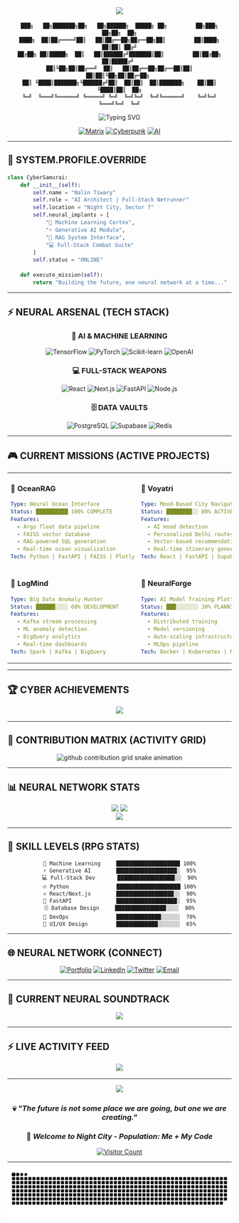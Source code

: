 <p align="center">
  <img src="https://capsule-render.vercel.app/api?type=waving&color=0:ff0080,50:8000ff,100:00ffff&height=200&section=header&text=NALIN%20TIWARY&fontSize=60&fontAlign=50&fontColor=ffffff&animation=fadeIn&fontAlignY=35&desc=GHOST%20IN%20THE%20MACHINE&descAlign=50&descAlignY=60&descSize=20" />
</p>

<div align="center">
  
```ascii
███╗   ██╗███████╗██╗   ██╗██████╗  █████╗ ██╗         ██╗███╗   ██╗██╗  ██╗
████╗  ██║██╔════╝██║   ██║██╔══██╗██╔══██╗██║         ██║████╗  ██║██║ ██╔╝
██╔██╗ ██║█████╗  ██║   ██║██████╔╝███████║██║         ██║██╔██╗ ██║█████╔╝ 
██║╚██╗██║██╔══╝  ██║   ██║██╔══██╗██╔══██║██║         ██║██║╚██╗██║██╔═██╗ 
██║ ╚████║███████╗╚██████╔╝██║  ██║██║  ██║███████╗    ██║██║ ╚████║██║  ██╗
╚═╝  ╚═══╝╚══════╝ ╚═════╝ ╚═╝  ╚═╝╚═╝  ╚═╝╚══════╝    ╚═╝╚═╝  ╚═══╝╚═╝  ╚═╝
```

</div>

<p align="center">
  <img src="https://readme-typing-svg.demolab.com?font=Orbitron&size=24&duration=3000&pause=1000&color=00FFFF&center=true&vCenter=true&width=800&height=60&lines=⚡+NEURAL+NETWORK+ARCHITECT;🔥+CYBERPUNK+CODE+SAMURAI;🌃+DIGITAL+GHOST+%7C+NIGHT+CITY+OPERATIVE;💀+HACKING+THE+MATRIX+WITH+AI;🚀+FULL-STACK+NETRUNNER" alt="Typing SVG" />
</p>

<div align="center">

[![Matrix](https://img.shields.io/badge/STATUS-ONLINE-00ff00?style=for-the-badge&logo=matrix&logoColor=black&labelColor=000000)](https://github.com/your-username)
[![Cyberpunk](https://img.shields.io/badge/LOCATION-NIGHT_CITY-ff0080?style=for-the-badge&logo=cityscape&logoColor=white&labelColor=000000)](https://github.com/your-username)
[![AI](https://img.shields.io/badge/NEURAL_LINK-ACTIVE-00ffff?style=for-the-badge&logo=brain&logoColor=black&labelColor=000000)](https://github.com/your-username)

</div>

---

## 🌃 SYSTEM.PROFILE.OVERRIDE

```python
class CyberSamurai:
    def __init__(self):
        self.name = "Nalin Tiwary"
        self.role = "AI Architect | Full-Stack Netrunner"
        self.location = "Night City, Sector 7"
        self.neural_implants = [
            "🧠 Machine Learning Cortex",
            "⚡ Generative AI Module", 
            "🔮 RAG System Interface",
            "💻 Full-Stack Combat Suite"
        ]
        self.status = "ONLINE"
    
    def execute_mission(self):
        return "Building the future, one neural network at a time..."
```

---

## ⚡ NEURAL ARSENAL (TECH STACK)

<div align="center">

### 🤖 **AI & MACHINE LEARNING**
![TensorFlow](https://img.shields.io/badge/TensorFlow-FF6F00?style=for-the-badge&logo=tensorflow&logoColor=white)
![PyTorch](https://img.shields.io/badge/PyTorch-EE4C2C?style=for-the-badge&logo=pytorch&logoColor=white)
![Scikit-learn](https://img.shields.io/badge/scikit--learn-F7931E?style=for-the-badge&logo=scikit-learn&logoColor=white)
![OpenAI](https://img.shields.io/badge/OpenAI-412991?style=for-the-badge&logo=openai&logoColor=white)

### 💻 **FULL-STACK WEAPONS**
![React](https://img.shields.io/badge/React-20232A?style=for-the-badge&logo=react&logoColor=61DAFB)
![Next.js](https://img.shields.io/badge/Next.js-000000?style=for-the-badge&logo=nextdotjs&logoColor=white)
![FastAPI](https://img.shields.io/badge/FastAPI-009688?style=for-the-badge&logo=fastapi&logoColor=white)
![Node.js](https://img.shields.io/badge/Node.js-43853D?style=for-the-badge&logo=node.js&logoColor=white)

### 🗄️ **DATA VAULTS**
![PostgreSQL](https://img.shields.io/badge/PostgreSQL-316192?style=for-the-badge&logo=postgresql&logoColor=white)
![Supabase](https://img.shields.io/badge/Supabase-3ECF8E?style=for-the-badge&logo=supabase&logoColor=white)
![Redis](https://img.shields.io/badge/Redis-DC382D?style=for-the-badge&logo=redis&logoColor=white)

</div>

---

## 🎮 CURRENT MISSIONS (ACTIVE PROJECTS)

<table align="center">
<tr>
<td width="50%">

### 🔮 **OceanRAG** 
```yaml
Type: Neural Ocean Interface
Status: ██████████ 100% COMPLETE
Features:
  - Argo float data pipeline
  - FAISS vector database
  - RAG-powered SQL generation
  - Real-time ocean visualization
Tech: Python | FastAPI | FAISS | Plotly
```

</td>
<td width="50%">

### 🌆 **Voyatri**
```yaml
Type: Mood-Based City Navigator
Status: ████████░░ 80% ACTIVE
Features:
  - AI mood detection
  - Personalized Delhi routes
  - Vector-based recommendations
  - Real-time itinerary generation
Tech: React | FastAPI | Supabase
```

</td>
</tr>
<tr>
<td width="50%">

### 📡 **LogMind** 
```yaml
Type: Big Data Anomaly Hunter
Status: ██████░░░░ 60% DEVELOPMENT
Features:
  - Kafka stream processing
  - ML anomaly detection
  - BigQuery analytics
  - Real-time dashboards
Tech: Spark | Kafka | BigQuery
```

</td>
<td width="50%">

### 🚀 **NeuralForge**
```yaml
Type: AI Model Training Platform
Status: ███░░░░░░░ 30% PLANNING
Features:
  - Distributed training
  - Model versioning
  - Auto-scaling infrastructure
  - MLOps pipeline
Tech: Docker | Kubernetes | MLflow
```

</td>
</tr>
</table>

---

## 🏆 CYBER ACHIEVEMENTS

<div align="center">
  <img src="https://github-profile-trophy.vercel.app/api/?username=your-username&theme=radical&no-frame=true&no-bg=true&margin-w=4&row=2&column=4" />
</div>

---

## 🐍 CONTRIBUTION MATRIX (ACTIVITY GRID)

<div align="center">
  <picture>
    <source media="(prefers-color-scheme: dark)" srcset="https://raw.githubusercontent.com/your-username/your-username/output/github-contribution-grid-snake-dark.svg">
    <source media="(prefers-color-scheme: light)" srcset="https://raw.githubusercontent.com/your-username/your-username/output/github-contribution-grid-snake.svg">
    <img alt="github contribution grid snake animation" src="https://raw.githubusercontent.com/your-username/your-username/output/github-contribution-grid-snake.svg">
  </picture>
</div>

---

## 📊 NEURAL NETWORK STATS

<div align="center">
  <img height="180em" src="https://github-readme-stats.vercel.app/api?username=your-username&show_icons=true&theme=radical&include_all_commits=true&count_private=true&title_color=00ffff&icon_color=ff0080&text_color=ffffff&bg_color=0d1117&border_color=ff0080"/>
  <img height="180em" src="https://github-readme-stats.vercel.app/api/top-langs/?username=your-username&layout=compact&theme=radical&title_color=00ffff&text_color=ffffff&bg_color=0d1117&border_color=ff0080"/>
</div>

<div align="center">
  <img src="https://github-readme-streak-stats.herokuapp.com/?user=your-username&theme=radical&background=0d1117&border=ff0080&stroke=00ffff&ring=ff0080&fire=ffed00&currStreakLabel=00ffff" />
</div>

---

## 🎯 SKILL LEVELS (RPG STATS)

<div align="center">

```
🤖 Machine Learning     ████████████████████ 100%
⚡ Generative AI        ███████████████████░  95%
💻 Full-Stack Dev       ██████████████████░░  90%
🔥 Python               ████████████████████ 100%
⚛️ React/Next.js        ██████████████████░░  90%
🚀 FastAPI              ███████████████████░  95%
🗄️ Database Design     ████████████████░░░░  80%
🐳 DevOps               ██████████████░░░░░░  70%
🎨 UI/UX Design         █████████████░░░░░░░  65%
```

</div>

---

## 🌐 NEURAL NETWORK (CONNECT)

<div align="center">

[![Portfolio](https://img.shields.io/badge/🌐_PORTFOLIO-000000?style=for-the-badge&logo=react&logoColor=00ffff)](https://your-portfolio.com)
[![LinkedIn](https://img.shields.io/badge/💼_LINKEDIN-0077B5?style=for-the-badge&logo=linkedin&logoColor=white)](https://linkedin.com/in/your-profile)
[![Twitter](https://img.shields.io/badge/🐦_TWITTER-1DA1F2?style=for-the-badge&logo=twitter&logoColor=white)](https://twitter.com/your-handle)
[![Email](https://img.shields.io/badge/📧_SECURE_LINK-D14836?style=for-the-badge&logo=gmail&logoColor=white)](mailto:your-email@gmail.com)

</div>

---

## 🎵 CURRENT NEURAL SOUNDTRACK

<div align="center">
  <img src="https://spotify-recently-played-readme.vercel.app/api?user=your-spotify-username&count=1&unique=true" />
</div>

---

## ⚡ LIVE ACTIVITY FEED

<div align="center">
  <img src="https://github-readme-activity-graph.vercel.app/graph?username=your-username&theme=redical&bg_color=0d1117&color=00ffff&line=ff0080&point=ffed00&area=true&hide_border=true" />
</div>

---

<div align="center">
  <img src="https://capsule-render.vercel.app/api?type=waving&color=0:00ffff,50:ff0080,100:ffed00&height=120&section=footer&animation=fadeIn" />
</div>

<div align="center">
  
### 💀 *"The future is not some place we are going, but one we are creating."*
### 🌃 *Welcome to Night City - Population: Me + My Code*

[![Visitor Count](https://komarev.com/ghpvc/?username=your-username&color=ff0080&style=for-the-badge&label=NEURAL+VISITORS)](https://github.com/your-username)

</div>

---

<p align="center">
  <img src="https://raw.githubusercontent.com/Platane/snk/output/github-contribution-grid-snake-dark.svg" alt="snake"/>
</p>
